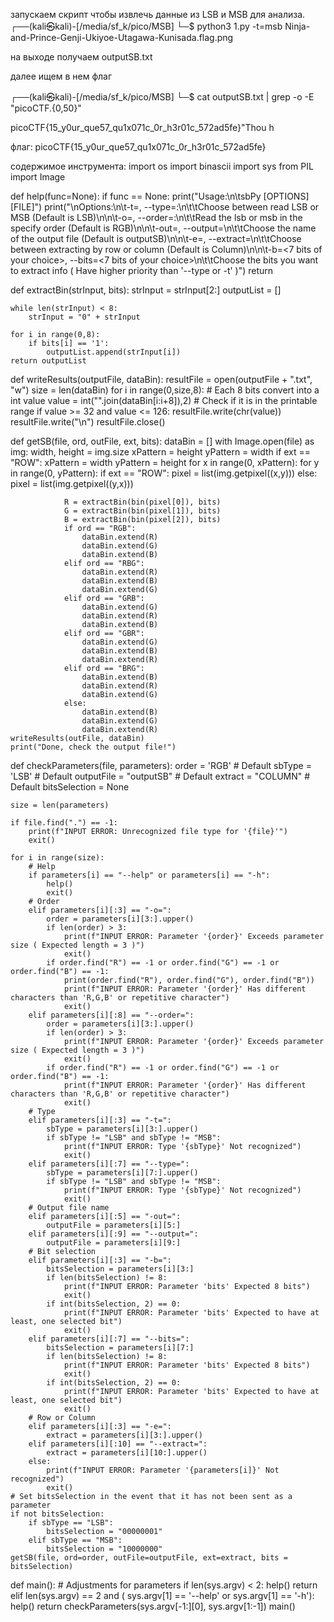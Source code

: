 запускаем скрипт чтобы извлечь данные из LSB и MSB для анализа.
┌──(kali㉿kali)-[/media/sf_k/pico/MSB]
└─$ python3 1.py -t=msb Ninja-and-Prince-Genji-Ukiyoe-Utagawa-Kunisada.flag.png

на выходе получаем outputSB.txt

далее ищем в нем флаг

┌──(kali㉿kali)-[/media/sf_k/pico/MSB]
└─$ cat outputSB.txt | grep -o -E "picoCTF.{0,50}"

picoCTF{15_y0ur_que57_qu1x071c_0r_h3r01c_572ad5fe}"Thou h

флаг: picoCTF{15_y0ur_que57_qu1x071c_0r_h3r01c_572ad5fe}

содержимое инструмента:
import os
import binascii
import sys
from PIL import Image

def help(func=None):
    if func == None:
        print("Usage:\n\tsbPy [OPTIONS] [FILE]")
        print("\nOptions:\n\t-t=<lsb or msb>, --type=<lsb or msb>:\n\t\tChoose between read LSB or MSB (Default is LSB)\n\n\t-o=<Order sigle>, --order=<Order sigle>:\n\t\tRead the lsb or msb in the specify order (Default is RGB)\n\n\t-out=<Ouput name>, --output=<Output name>\n\t\tChoose the name of the output file (Default is outputSB)\n\n\t-e=<Row r Column>, --extract=<Row or Column>\n\t\tChoose between extracting by row or column (Default is Column)\n\n\t-b=<7 bits of your choice>, --bits=<7 bits of your choice>\n\t\tChoose the bits you want to extract info ( Have higher priority than '--type or -t' )")
    return

def extractBin(strInput, bits):
    strInput = strInput[2:]
    outputList = []

    while len(strInput) < 8:
        strInput = "0" + strInput

    for i in range(0,8):
        if bits[i] == '1':
            outputList.append(strInput[i])
    return outputList

def writeResults(outputFile, dataBin):
    resultFile = open(outputFile + ".txt", "w")
    size = len(dataBin)
    for i in range(0,size,8):
        # Each 8 bits convert into a int value
        value = int("".join(dataBin[i:i+8]),2)
        # Check if it is in the printable range
        if value >= 32 and value <= 126:
            resultFile.write(chr(value))
    resultFile.write("\n")
    resultFile.close()

def getSB(file, ord, outFile, ext, bits):
    dataBin = []
    with Image.open(file) as img:
        width, height = img.size
        xPattern = height
        yPattern = width
        if ext == "ROW":
            xPattern = width
            yPattern = height
        for x in range(0, xPattern):
            for y in range(0, yPattern):
                if ext == "ROW":
                    pixel = list(img.getpixel((x,y)))
                else:
                    pixel = list(img.getpixel((y,x)))

                R = extractBin(bin(pixel[0]), bits)
                G = extractBin(bin(pixel[1]), bits)
                B = extractBin(bin(pixel[2]), bits)
                if ord == "RGB":
                    dataBin.extend(R)
                    dataBin.extend(G)
                    dataBin.extend(B)
                elif ord == "RBG":
                    dataBin.extend(R)
                    dataBin.extend(B)
                    dataBin.extend(G)
                elif ord == "GRB":
                    dataBin.extend(G)
                    dataBin.extend(R)
                    dataBin.extend(B)
                elif ord == "GBR":
                    dataBin.extend(G)
                    dataBin.extend(B)
                    dataBin.extend(R)
                elif ord == "BRG":
                    dataBin.extend(B)
                    dataBin.extend(R)
                    dataBin.extend(G)
                else:
                    dataBin.extend(B)
                    dataBin.extend(G)
                    dataBin.extend(R)
    writeResults(outFile, dataBin)
    print("Done, check the output file!")

def checkParameters(file, parameters):
    order = 'RGB' # Default
    sbType = 'LSB' # Default
    outputFile = "outputSB" # Default
    extract = "COLUMN" # Default
    bitsSelection = None

    size = len(parameters)

    if file.find(".") == -1:
        print(f"INPUT ERROR: Unrecognized file type for '{file}'")
        exit()

    for i in range(size):
        # Help
        if parameters[i] == "--help" or parameters[i] == "-h":
            help()
            exit()
        # Order
        elif parameters[i][:3] == "-o=":
            order = parameters[i][3:].upper()
            if len(order) > 3:
                print(f"INPUT ERROR: Parameter '{order}' Exceeds parameter size ( Expected length = 3 )")
                exit()
            if order.find("R") == -1 or order.find("G") == -1 or order.find("B") == -1:
                print(order.find("R"), order.find("G"), order.find("B"))
                print(f"INPUT ERROR: Parameter '{order}' Has different characters than 'R,G,B' or repetitive character")
                exit()
        elif parameters[i][:8] == "--order=":
            order = parameters[i][3:].upper()
            if len(order) > 3:
                print(f"INPUT ERROR: Parameter '{order}' Exceeds parameter size ( Expected length = 3 )")
                exit()
            if order.find("R") == -1 or order.find("G") == -1 or order.find("B") == -1:
                print(f"INPUT ERROR: Parameter '{order}' Has different characters than 'R,G,B' or repetitive character")
                exit()
        # Type
        elif parameters[i][:3] == "-t=":
            sbType = parameters[i][3:].upper()
            if sbType != "LSB" and sbType != "MSB":
                print(f"INPUT ERROR: Type '{sbType}' Not recognized")
                exit()
        elif parameters[i][:7] == "--type=":
            sbType = parameters[i][7:].upper()
            if sbType != "LSB" and sbType != "MSB":
                print(f"INPUT ERROR: Type '{sbType}' Not recognized")
                exit()
        # Output file name
        elif parameters[i][:5] == "-out=":
            outputFile = parameters[i][5:]
        elif parameters[i][:9] == "--output=":
            outputFile = parameters[i][9:]
        # Bit selection
        elif parameters[i][:3] == "-b=":
            bitsSelection = parameters[i][3:]
            if len(bitsSelection) != 8:
                print(f"INPUT ERROR: Parameter 'bits' Expected 8 bits")
                exit()
            if int(bitsSelection, 2) == 0:
                print(f"INPUT ERROR: Parameter 'bits' Expected to have at least, one selected bit")
                exit()
        elif parameters[i][:7] == "--bits=":
            bitsSelection = parameters[i][7:]
            if len(bitsSelection) != 8:
                print(f"INPUT ERROR: Parameter 'bits' Expected 8 bits")
                exit()
            if int(bitsSelection, 2) == 0:
                print(f"INPUT ERROR: Parameter 'bits' Expected to have at least, one selected bit")
                exit()
        # Row or Column
        elif parameters[i][:3] == "-e=":
            extract = parameters[i][3:].upper()
        elif parameters[i][:10] == "--extract=":
            extract = parameters[i][10:].upper()
        else:
            print(f"INPUT ERROR: Parameter '{parameters[i]}' Not recognized")
            exit()
    # Set bitsSelection in the event that it has not been sent as a parameter 
    if not bitsSelection:
        if sbType == "LSB":
            bitsSelection = "00000001"
        elif sbType == "MSB":
            bitsSelection = "10000000"
    getSB(file, ord=order, outFile=outputFile, ext=extract, bits = bitsSelection)

def main(): # Adjustments for parameters
    if len(sys.argv) < 2:
        help()
        return
    elif len(sys.argv) == 2 and ( sys.argv[1] == '--help' or sys.argv[1] == '-h'):
        help()
        return
    checkParameters(sys.argv[-1:][0], sys.argv[1:-1])
main()
